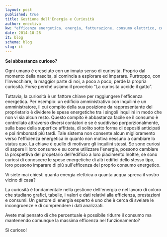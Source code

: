 ```yaml
---
layout: post
published: true
title: Gestione dell'Energia e Curiosità
author: enectiva
kw: "efficenza energetica, energia, fatturazione, consumo elettrico, consumo dell'acqua"
date: 2014-10-28
it: blog
schema: blog
slug: it
---
```


**Sei abbastanza curioso?**

Ogni umano è cresciuto con un innato senso di curiosità. Proprio dal momento della nascita, si comincia a esplorare ed imparare. Purtroppo, con l'invecchiare, la maggior parte di noi, a poco a poco, perde la propria curiosità. Forse perché usiamo il proverbio “La curiosità uccide il gatto”.

Tuttavia, la curiosità è un fattore chiave per raggiungere l'efficenza energetica. Per esempio: un edificio amministrativo con inquilini e un amministratore, il cui compito della sua posizione da rappresentante del proprietario è dividere le spese energetiche tra i singoli inquilini in modo che non vi sia alcun resto. Questo compito è abbastanza facile se il consumo è controllato attraverso diversi contatori e se è suddiviso porporzionalmente, sulla base della superfice affittata, di solito sotto forma di depositi anticipati e poi rimborsati più tardi. Tale sistema non consente alcun miglioramento verso l'efficienza energetica in quanto non motiva nessuno a cambiare lo status quo. La chiave è quello di motivare gli inquilini stessi. Se sono curiosi di sapere il loro consumo e su come utilizzare l'energia, possono cambiare la prospettiva del propetario dell'edificio a loro piacimento.Inoltre, se sono curiosi di conoscere le spese energetiche di altri edifici dello stesso tipo, loro possono imparare di più sull'efficenza del proprio consumo energetico.

Vi siete mai chiesti quanta energia elettrica o quanta acqua spreca il vostro vicino di casa?

La curiosità è fondamentale nella gestione dell'energia e nel lavoro di coloro che studiano grafici, tabelle, i valori e dati relativi alla efficienza, prestazioni e consumi. Un gestore di energia esperto è uno che è cerca di svelare le incongruenze e di comprendere i dati analizzati.

Avete mai pensato di che percentuale è possibile ridurre il consumo ma mantenendo comunque la massima efficenza nel funzionamento?

Si curioso!

